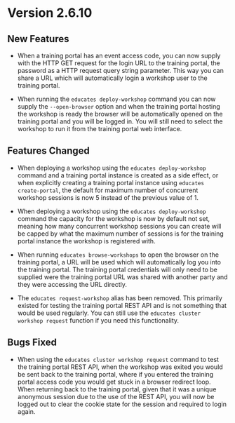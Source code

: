 Version 2.6.10
==============

New Features
------------

* When a training portal has an event access code, you can now supply with the
  HTTP GET request for the login URL to the training portal, the password as a
  HTTP request query string parameter. This way you can share a URL which will
  automatically login a workshop user to the training portal.

* When running the `educates deploy-workshop` command you can now supply the
  `--open-browser` option and when the training portal hosting the workshop is
  ready the browser will be automatically opened on the training portal and you
  will be logged in. You will still need to select the workshop to run it
  from the training portal web interface.

Features Changed
----------------

* When deploying a workshop using the `educates deploy-workshop` command and a
  training portal instance is created as a side effect, or when explicitly
  creating a training portal instance using `educates create-portal`, the
  default for maximum number of concurrent workshop sessions is now 5 instead
  of the previous value of 1.

* When deploying a workshop using the `educates deploy-workshop` command the
  capacity for the workshop is now by default not set, meaning how many
  concurrent workshop sessions you can create will be capped by what the maximum
  number of sessions is for the training portal instance the workshop is
  registered with.

* When running `educates browse-workshops` to open the browser on the training
  portal, a URL will be used which will automatically log you into the training
  portal. The training portal credentials will only need to be supplied were
  the training portal URL was shared with another party and they were accessing
  the URL directly.

* The `educates request-workshop` alias has been removed. This primarily existed
  for testing the training portal REST API and is not something that would be
  used regularly. You can still use the `educates cluster workshop request`
  function if you need this functionality.

Bugs Fixed
----------

* When using the `educates cluster workshop request` command to test the
  training portal REST API, when the workshop was exited you would be sent back
  to the training portal, where if you entered the training portal access code
  you would get stuck in a browser redirect loop. When returning back to the
  training portal, given that it was a unique anonymous session due to the use
  of the REST API, you will now be logged out to clear the cookie state for the
  session and required to login again.
